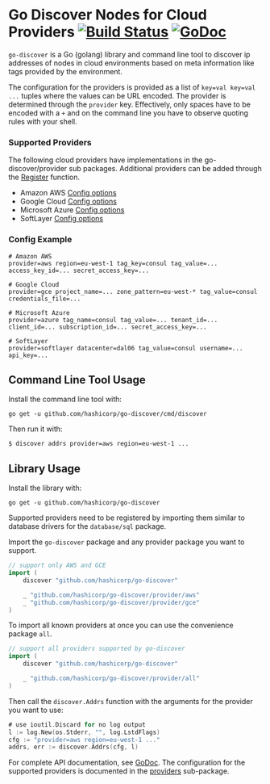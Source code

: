 # Go Discover Nodes for Cloud Providers [![Build Status](https://travis-ci.org/hashicorp/go-discover.svg?branch=master)](https://travis-ci.org/hashicorp/go-discover) [![GoDoc](https://godoc.org/github.com/hashicorp/go-discover?status.svg)](https://godoc.org/github.com/hashicorp/go-discover)


`go-discover` is a Go (golang) library and command line tool to discover
ip addresses of nodes in cloud environments based on meta information
like tags provided by the environment.

The configuration for the providers is provided as a list of `key=val
key=val ...` tuples where the values can be URL encoded. The provider is
determined through the `provider` key. Effectively, only spaces have to
be encoded with a `+` and on the command line you have to observe
quoting rules with your shell.

### Supported Providers

The following cloud providers have implementations in the go-discover/provider
sub packages. Additional providers can be added through the [Register](https://godoc.org/github.com/hashicorp/go-discover#Register)
function.

 * Amazon AWS [Config options](http://godoc.org/github.com/hashicorp/go-discover/aws)
 * Google Cloud [Config options](http://godoc.org/github.com/hashicorp/go-discover/gce)
 * Microsoft Azure [Config options](http://godoc.org/github.com/hashicorp/go-discover/azure)
 * SoftLayer [Config options](http://godoc.org/github.com/hashicorp/go-discover/softlayer)

### Config Example

```
# Amazon AWS
provider=aws region=eu-west-1 tag_key=consul tag_value=... access_key_id=... secret_access_key=...

# Google Cloud
provider=gce project_name=... zone_pattern=eu-west-* tag_value=consul credentials_file=...

# Microsoft Azure
provider=azure tag_name=consul tag_value=... tenant_id=... client_id=... subscription_id=... secret_access_key=...

# SoftLayer
provider=softlayer datacenter=dal06 tag_value=consul username=... api_key=...
```

## Command Line Tool Usage

Install the command line tool with:

```
go get -u github.com/hashicorp/go-discover/cmd/discover
```

Then run it with:

```
$ discover addrs provider=aws region=eu-west-1 ...
```

## Library Usage

Install the library with:

```
go get -u github.com/hashicorp/go-discover
```

Supported providers need to be registered by importing them similar
to database drivers for the `database/sql` package. 

Import the `go-discover` package and any provider package
you want to support.

```go
// support only AWS and GCE
import (
	discover "github.com/hashicorp/go-discover"

	_ "github.com/hashicorp/go-discover/provider/aws"
	_ "github.com/hashicorp/go-discover/provider/gce"
)

```

To import all known providers at once you can use the convenience 
package `all`.


```go
// support all providers supported by go-discover
import (
	discover "github.com/hashicorp/go-discover"

	_ "github.com/hashicorp/go-discover/provider/all"
)
```

Then call the `discover.Addrs` function with the arguments
for the provider you want to use:

```go
# use ioutil.Discard for no log output
l := log.New(os.Stderr, "", log.LstdFlags)
cfg := "provider=aws region=eu-west-1 ..."
addrs, err := discover.Addrs(cfg, l)
```

For complete API documentation, see
[GoDoc](https://godoc.org/github.com/hashicorp/go-discover). The configuration
for the supported providers is documented in the
[providers](https://godoc.org/github.com/hashicorp/go-discover/provider)
sub-package.
